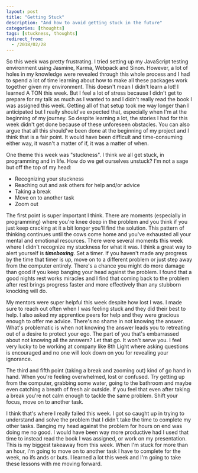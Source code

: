 ```yaml
---
layout: post
title: "Getting Stuck"
description: "And how to avoid getting stuck in the future"
categories: [thoughts]
tags: [stuckness, thoughts]
redirect_from:
  - /2018/02/28
---
```

So this week was pretty frustrating. I tried setting up my JavaScript testing environment using Jasmine, Karma, Webpack and Sinon. However, a lot of holes in my knowledge were revealed through this whole process and I had to spend a lot of time learning about how to make all these packages work together given my environment. This doesn't mean I didn't learn a lot! I learned A TON this week. But I feel a lot of stress because I didn't get to prepare for my talk as much as I wanted to and I didn't really read the book I was assigned this week. Getting all of that setup took me way longer than I anticipated but I really should've expected that, especially when I'm at the beginning of my journey. So despite learning a lot, the stories I had for this week didn't get done because of these unforeseen obstacles. You can also argue that all this should've been done at the beginning of my project and I think that is a fair point. It would have been difficult and time-consuming either way, it wasn't a matter of if, it was a matter of when.

One theme this week was "stuckness". I think we all get stuck, in programming and in life. How do we get ourselves unstuck? I'm not a sage but off the top of my head:

* Recognizing your stuckness
* Reaching out and ask others for help and/or advice
* Taking a break
* Move on to another task
* Zoom out

The first point is super important I think. There are moments (especially in programming) where you're knee deep in the problem and you think if you just keep cracking at it a bit longer you'll find the solution. This pattern of thinking continues until the cows come home and you've exhausted all your mental and emotional resources. There were several moments this week where I didn't recognize my stuckness for what it was. I think a great way to alert yourself is ***timeboxing***. Set a timer. If you haven't made any progress by the time that timer is up, move on to a different problem or just step away from the computer entirely. There's a chance you might do more damage than good if you keep banging your head against the problem. I found that a good nights rest works miracles and I find that coming back to the problem after rest brings progress faster and more effectively than any stubborn knocking will do.

My mentors were super helpful this week despite how lost I was. I made sure to reach out often when I was feeling stuck and they did their best to help. I also asked my apprentice peers for help and they were gracious enough to offer me advice. There's no shame in not knowing the answer. What's problematic is when not knowing the answer leads you to retreating out of a desire to protect your ego. The part of you that's embarrassed about not knowing all the answers? Let that go. It won't serve you. I feel very lucky to be working at company like 8th Light where asking questions is encouraged and no one will look down on you for revealing your ignorance.

The third and fifth point (taking a break and zooming out) kind of go hand in hand. When you're feeling overwhelmed, lost or confused. Try getting up from the computer, grabbing some water, going to the bathroom and maybe even catching a breath of fresh air outside. If you feel that even after taking a break you're not calm enough to tackle the same problem. Shift your focus, move on to another task.

I think that's where I really failed this week. I got so caught up in trying to understand and solve the problem that I didn't take the time to complete my other tasks. Banging my head against the problem for hours on end was doing me no good. I would have been way more productive had I used that time to instead read the book I was assigned, or work on my presentation. This is my biggest takeaway from this week. When I'm stuck for more than an hour, I'm going to move on to another task I have to complete for the week, no ifs ands or buts. I learned a lot this week and I'm going to take these lessons with me moving forward.
